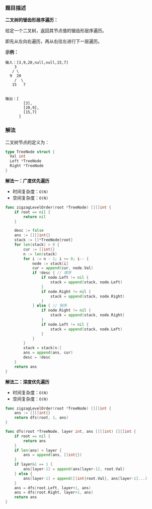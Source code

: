 ### 题目描述

**二叉树的锯齿形层序遍历：**

给定一个二叉树，返回其节点值的锯齿形层序遍历。

即先从左向右遍历，再从右往左进行下一层遍历。

**示例：**

```shell
输入：[3,9,20,null,null,15,7]
    3
   / \
  9  20
    /  \
   15   7


输出：[
        [3],
        [20,9],
        [15,7]
      ]
```

### 解法

二叉树节点的定义为：

```go
type TreeNode struct {
  Val int
  Left *TreeNode
  Right *TreeNode
}
```

**解法一：广度优先遍历**

- 时间复杂度：`O(N)`
- 空间复杂度：`O(N)`

```go
func zigzagLevelOrder(root *TreeNode) [][]int {
	if root == nil {
		return nil
	}

	desc := false
	ans := [][]int{}
	stack := []*TreeNode{root}
	for len(stack) > 0 {
		cur := []int{}
		n := len(stack)
		for i := n - 1; i >= 0; i-- {
			node := stack[i]
			cur = append(cur, node.Val)
			if !desc { // 顺序
				if node.Left != nil {
					stack = append(stack, node.Left)
				}
				if node.Right != nil {
					stack = append(stack, node.Right)
				}
			} else { // 倒序
				if node.Right != nil {
					stack = append(stack, node.Right)
				}
				if node.Left != nil {
					stack = append(stack, node.Left)
				}
			}
		}
		stack = stack[n:]
		ans = append(ans, cur)
		desc = !desc
	}
	return ans
}
```

**解法二：深度优先遍历**

- 时间复杂度：`O(N)`
- 空间复杂度：`O(N)`

```go
func zigzagLevelOrder(root *TreeNode) [][]int {
	ans := [][]int{}
	return dfs(root, 1, ans)
}

func dfs(root *TreeNode, layer int, ans [][]int) [][]int {
	if root == nil {
		return ans
	}
	if len(ans) < layer {
		ans = append(ans, []int{})
	}
	if layer&1 == 1 {
		ans[layer-1] = append(ans[layer-1], root.Val)
	} else {
		ans[layer-1] = append([]int{root.Val}, ans[layer-1]...)
	}
	ans = dfs(root.Left, layer+1, ans)
	ans = dfs(root.Right, layer+1, ans)
	return ans
}
```